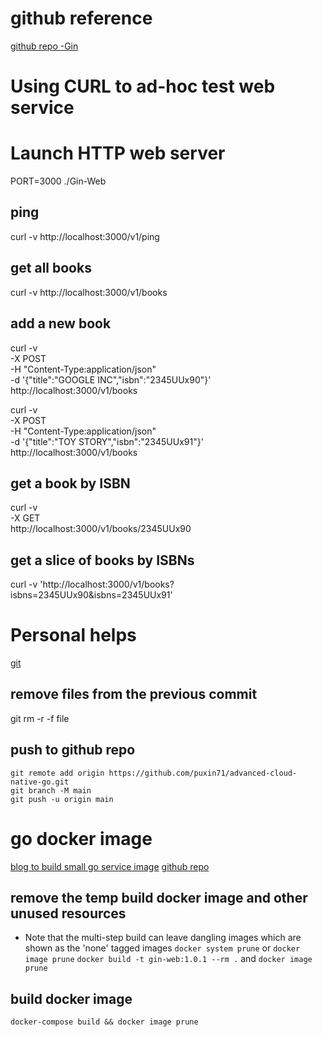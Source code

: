 # github reference
[github repo -Gin](https://github.com/JacobSNGoodwin/memrizr)

# Using CURL to ad-hoc test web service

# Launch HTTP web server
PORT=3000 ./Gin-Web

## ping
curl -v http://localhost:3000/v1/ping

## get all books
curl -v http://localhost:3000/v1/books

## add a new book
curl -v \
 -X POST \
 -H "Content-Type:application/json" \
 -d '{"title":"GOOGLE INC","isbn":"2345UUx90"}' \
 http://localhost:3000/v1/books

curl -v \
 -X POST \
 -H "Content-Type:application/json" \
 -d '{"title":"TOY STORY","isbn":"2345UUx91"}' \
 http://localhost:3000/v1/books

## get a book by ISBN
curl -v \
 -X GET \
 http://localhost:3000/v1/books/2345UUx90

## get a slice of books by ISBNs
curl -v 'http://localhost:3000/v1/books?isbns=2345UUx90&isbns=2345UUx91'

# Personal helps
[git](https://alvinalexander.com/git/)

## remove files from the previous commit
git rm -r -f file

## push to github repo
```
git remote add origin https://github.com/puxin71/advanced-cloud-native-go.git
git branch -M main
git push -u origin main
```

# go docker image
[blog to build small go service image](https://medium.com/@chemidy/create-the-smallest-and-secured-golang-docker-image-based-on-scratch-4752223b7324)
[github repo](https://github.com/chemidy/smallest-secured-golang-docker-image)

## remove the temp build docker image and other unused resources
* Note that the multi-step build can leave dangling images which are shown as the 'none' tagged images
`docker system prune` or `docker image prune`
`docker build -t gin-web:1.0.1 --rm .` and `docker image prune`

## build docker image
`docker-compose build && docker image prune`